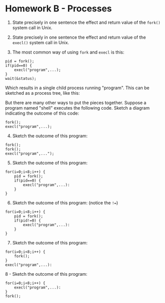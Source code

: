 # Homework B - Processes

1. State precisely in one sentence the effect and return value of the `fork()` system call in Unix.

2. State precisely in one sentence the effect and return value of the `execl()` system call in Unix.

3. The most common way of using `fork` and `execl` is this:

```
pid = fork();
if(pid==0) {
    execl("program",...);
}    
wait(&status);
```

Which results in a single child process running "program".
This can be sketched as a process tree, like this:


But there are many other ways to put the pieces together.
Suppose a program named "shell" executes the following code.
Sketch a diagram indicating the outcome of this code:

```
fork();
execl("program",...);
```

4. Sketch the outcome of this program:

```
fork();
fork();
execl("program",...");
```

5. Sketch the outcome of this program:

```
for(i=0;i<8;i++) {
    pid = fork();
    if(pid==0) {
        execl("program",...):
    }
}
```

6. Sketch the outcome of this program: (notice the `!=`)

```
for(i=0;i<8;i++) {
    pid = fork();
    if(pid!=0) {
        execl("program",...):
    }
}
```

7. Sketch the outcome of this program:

```
for(i=0;i<8;i++) {
    fork();
}
execl("program",...):
```

8 - Sketch the outcome of this program:

```
for(i=0;i<8;i++) {
    execl("program",...):
}
fork();
```
